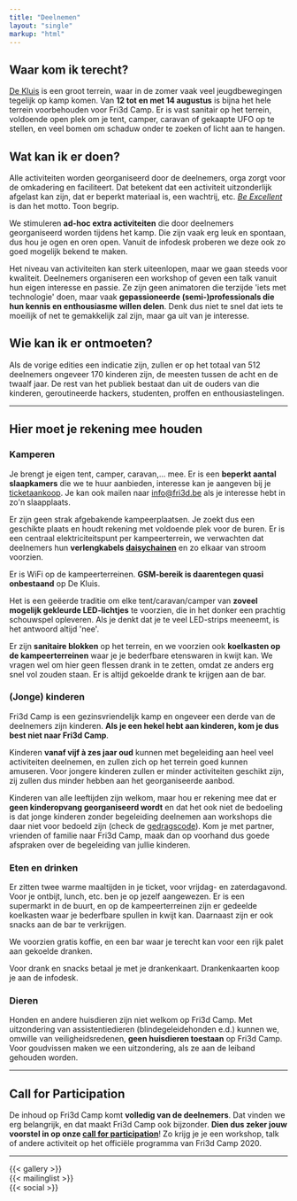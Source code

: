 ```yaml
---
title: "Deelnemen"
layout: "single"
markup: "html"
---
```


<div class="block--centered">
<h2>Waar kom ik terecht?</h2>
<p><a href="https://www.hopper.be/nl/jeugdverblijf/de-kluis">De Kluis</a> is een groot terrein, waar in de zomer vaak veel jeugdbewegingen tegelijk op kamp komen. Van <strong>12 tot en met 14 augustus</strong> is bijna het hele terrein voorbehouden voor Fri3d Camp. Er is vast sanitair op het terrein, voldoende open plek om je tent, camper, caravan of gekaapte UFO op te stellen, en veel bomen om schaduw onder te zoeken of licht aan te hangen.</p>
<h2>Wat kan ik er doen?</h2>
<p>Alle activiteiten worden georganiseerd door de deelnemers, orga zorgt voor de omkadering en faciliteert. Dat betekent dat een activiteit uitzonderlijk afgelast kan zijn, dat er beperkt materiaal is, een wachtrij, etc. <a href="/deelnemen/excellent"><em>Be Excellent</em></a> is dan het motto. Toon begrip.</p>
<p>We stimuleren <strong>ad-hoc extra activiteiten</strong> die door deelnemers georganiseerd worden tijdens het kamp. Die zijn vaak erg leuk en spontaan, dus hou je ogen en oren open. Vanuit de infodesk proberen we deze ook zo goed mogelijk bekend te maken.</p>
<p>Het niveau van activiteiten kan sterk uiteenlopen, maar we gaan steeds voor kwaliteit. Deelnemers organiseren een workshop of geven een talk vanuit hun eigen interesse en passie. Ze zijn geen animatoren die terzijde 'iets met technologie' doen, maar vaak <strong>gepassioneerde (semi-)professionals die hun kennis en enthousiasme willen delen</strong>. Denk dus niet te snel dat iets te moeilijk of net te gemakkelijk zal zijn, maar ga uit van je interesse.</p>
<h2>Wie kan ik er ontmoeten?</h2>
<p>Als de vorige edities een indicatie zijn, zullen er op het totaal van 512 deelnemers ongeveer 170 kinderen zijn, de meesten tussen de acht en de twaalf jaar. De rest van het publiek bestaat dan uit de ouders van die kinderen, geroutineerde hackers, studenten, proffen en enthousiastelingen.</p>
</div>

<hr class="gridrule" />

<div class="block--centered">
<h2>Hier moet je rekening mee houden</h2>
<h3>Kamperen</h3>
<p>Je brengt je eigen tent, camper, caravan,... mee. Er is een <strong>beperkt aantal slaapkamers</strong> die we te huur aanbieden, interesse kan je aangeven bij je <a href="/tickets">ticketaankoop</a>. Je kan ook mailen naar <a href="mailto:info@fri3d.be">info@fri3d.be</a> als je interesse hebt in zo'n slaapplaats.</p>
<p>Er zijn geen strak afgebakende kampeerplaatsen. Je zoekt dus een geschikte plaats en houdt rekening met voldoende plek voor de buren. Er is een centraal elektriciteitspunt per kampeerterrein, we verwachten dat deelnemers hun <strong>verlengkabels <a href="https://en.wikipedia.org/wiki/Daisy_chain_(electrical_engineering)">daisychainen</a></strong> en zo elkaar van stroom voorzien.
<p>Er is WiFi op de kampeerterreinen. <strong>GSM-bereik is daarentegen quasi onbestaand</strong> op De Kluis.</p>
<p>Het is een geëerde traditie om elke tent/caravan/camper van <strong>zoveel mogelijk gekleurde LED-lichtjes</strong> te voorzien, die in het donker een prachtig schouwspel opleveren. Als je denkt dat je te veel LED-strips meeneemt, is het antwoord altijd 'nee'.</p>
<p>Er zijn <strong>sanitaire blokken</strong> op het terrein, en we voorzien ook <strong>koelkasten op de kampeerterreinen</strong> waar je je bederfbare etenswaren in kwijt kan. We vragen wel om hier geen flessen drank in te zetten, omdat ze anders erg snel vol zouden staan. Er is altijd gekoelde drank te krijgen aan de bar.</p>

<h3>(Jonge) kinderen</h3>
<p>Fri3d Camp is een gezinsvriendelijk kamp en ongeveer een derde van de deelnemers zijn kinderen. <strong>Als je een hekel hebt aan kinderen, kom je dus best niet naar Fri3d Camp</strong>.</p>
<p>Kinderen <strong>vanaf vijf à zes jaar oud</strong> kunnen met begeleiding aan heel veel activiteiten deelnemen, en zullen zich op het terrein goed kunnen amuseren. Voor jongere kinderen zullen er minder activiteiten geschikt zijn, zij zullen dus minder hebben aan het georganiseerde aanbod.</p>
<p>Kinderen van alle leeftijden zijn welkom, maar hou er rekening mee dat er <strong>geen kinderopvang georganiseerd wordt</strong> en dat het ook niet de bedoeling is dat jonge kinderen zonder begeleiding deelnemen aan workshops die daar niet voor bedoeld zijn (check de <a href="/deelnemen/excellent.html">gedragscode</a>). Kom je met partner, vrienden of familie naar Fri3d Camp, maak dan op voorhand dus goede afspraken over de begeleiding van jullie kinderen.</p>
<h3>Eten en drinken</h3>
<p>Er zitten twee warme maaltijden in je ticket, voor vrijdag- en zaterdagavond. Voor je ontbijt, lunch, etc. ben je op jezelf aangewezen. Er is een supermarkt in de buurt, en op de kampeerterreinen zijn er gedeelde koelkasten waar je bederfbare spullen in kwijt kan. Daarnaast zijn er ook snacks aan de bar te verkrijgen.</p>
<p>We voorzien gratis koffie, en een bar waar je terecht kan voor een rijk palet aan gekoelde dranken.</p>
<p>Voor drank en snacks betaal je met je drankenkaart. Drankenkaarten koop je aan de infodesk.</p>
<h3>Dieren</h3>
<p>Honden en andere huisdieren zijn niet welkom op Fri3d Camp. Met uitzondering van assistentiedieren (blindegeleidehonden e.d.) kunnen we, omwille van veiligheidsredenen, <strong>geen huisdieren toestaan</strong> op Fri3d Camp. Voor goudvissen maken we een uitzondering, als ze aan de leiband gehouden worden.</p>
</div>

<hr class="gridrule" />

<div class="block--centered">
<h2>Call for Participation</h2>
<p>De inhoud op Fri3d Camp komt <strong>volledig van de deelnemers</strong>. Dat vinden we erg belangrijk, en dat maakt Fri3d Camp ook bijzonder. <strong>Dien dus zeker jouw voorstel in op onze <a href="/cfp">call for participation</a></strong>! Zo krijg je je een workshop, talk of andere activiteit op het officiële programma van Fri3d Camp 2020.</p>
</div>

<hr class="gridrule" />

<div class="block--centered">
{{< gallery >}}
</div>

<div class="block--centered">
{{< mailinglist >}}
</div>
<div class="block--centered">
{{< social >}}
</div>
